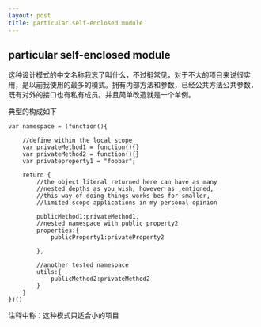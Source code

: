 ```yaml
---
layout: post
title: particular self-enclosed module
---
```

## particular self-enclosed module

这种设计模式的中文名称我忘了叫什么，不过挺常见，对于不大的项目来说很实用，是以前我使用的最多的模式。拥有内部方法和参数，已经公共方法公共参数，既有对外的接口也有私有成员。并且简单改造就是一个单例。

典型的构成如下

```
var namespace = (function(){

    //define within the local scope
    var privateMethod1 = function(){}
    var privateMethod2 = function(){}
    var privateproperty1 = "foobar";
    
    return {
        //the object literal returned here can have as many
        //nested depths as you wish, however as ,emtioned,
        //this way of doing things works bes for smaller,
        //limited-scope applications in my personal opinion
        
        publicMethod1:privateMethod1,
        //nested namespace with public property2
        properties:{
            publicProperty1:privateProperty2
        
        },
        
        //another tested namespace
        utils:{
            publicMethod2:privateMethod2
        }
    }
})()
```
注释中称：这种模式只适合小的项目